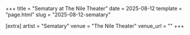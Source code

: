 +++
title = "Sematary at The Nile Theater"
date = 2025-08-12
template = "page.html"
slug = "2025-08-12-sematary"

[extra]
artist = "Sematary"
venue = "The Nile Theater"
venue_url = ""
+++
